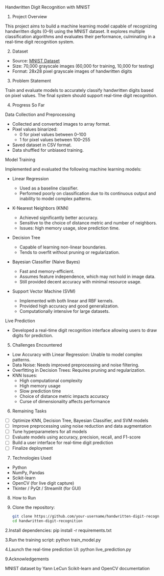 Handwritten Digit Recognition with MNIST

1. Project Overview

This project aims to build a machine learning model capable of recognizing handwritten digits (0–9) using the MNIST dataset. It explores multiple classification algorithms and evaluates their performance, culminating in a real-time digit recognition system.

2. Dataset

- Source: [MNIST Dataset](http://yann.lecun.com/exdb/mnist/)
- Size: 70,000 grayscale images (60,000 for training, 10,000 for testing)
- Format: 28x28 pixel grayscale images of handwritten digits

3. Problem Statement

Train and evaluate models to accurately classify handwritten digits based on pixel values. The final system should support real-time digit recognition.

4. Progress So Far

Data Collection and Preprocessing
- Collected and converted images to array format.
- Pixel values binarized:
  - 0 for pixel values between 0–100
  - 1 for pixel values between 100–255
- Saved dataset in CSV format.
- Data shuffled for unbiased training.

Model Training

Implemented and evaluated the following machine learning models:

- Linear Regression 
  - Used as a baseline classifier.
  - Performed poorly on classification due to its continuous output and inability to model complex patterns.

- K-Nearest Neighbors (KNN) 
  - Achieved significantly better accuracy.
  - Sensitive to the choice of distance metric and number of neighbors.
  - Issues: high memory usage, slow prediction time.

- Decision Tree 
  - Capable of learning non-linear boundaries.
  - Tends to overfit without pruning or regularization.

- Bayesian Classifier (Naive Bayes)  
  - Fast and memory-efficient.
  - Assumes feature independence, which may not hold in image data.
  - Still provided decent accuracy with minimal resource usage.

- Support Vector Machine (SVM)  
  - Implemented with both linear and RBF kernels.
  - Provided high accuracy and good generalization.
  - Computationally intensive for large datasets.

Live Prediction
- Developed a real-time digit recognition interface allowing users to draw digits for prediction.

5. Challenges Encountered

- Low Accuracy with Linear Regression: Unable to model complex patterns.
- Data Noise: Needs improved preprocessing and noise filtering.
- Overfitting in Decision Trees: Requires pruning and regularization.
- KNN Issues:
  - High computational complexity
  - High memory usage
  - Slow prediction time
  - Choice of distance metric impacts accuracy
  - Curse of dimensionality affects performance

6. Remaining Tasks

- [ ] Optimize KNN, Decision Tree, Bayesian Classifier, and SVM models
- [ ] Improve preprocessing using noise reduction and data augmentation
- [ ] Tune hyperparameters for all models
- [ ] Evaluate models using accuracy, precision, recall, and F1-score
- [ ] Build a user interface for real-time digit prediction
- [ ] Finalize deployment

7. Technologies Used

- Python
- NumPy, Pandas
- Scikit-learn
- OpenCV (for live digit capture)
- Tkinter / PyQt / Streamlit (for GUI)

8. How to Run

1. Clone the repository:
   ```bash
   git clone https://github.com/your-username/handwritten-digit-recognition.git
   cd handwritten-digit-recognition
   
2.Install dependencies:
pip install -r requirements.txt

3.Run the training script:
python train_model.py

4.Launch the real-time prediction UI:
python live_prediction.py

9.Acknowledgements

MNIST dataset by Yann LeCun
Scikit-learn and OpenCV documentation
